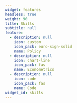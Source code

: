 ```yaml
---
widget: features
headless: true
weight: 90
title: Skills
subtitle: null
feature:
  - description: null
    icon: custom
    icon_pack: euro-sign-solid
    name: Policy
  - description: null
    icon: chart-line
    icon_pack: fas
    name: Econometrics
  - description: null
    icon: code
    icon_pack: fas
    name: Code
widget_id: skills
---
```

